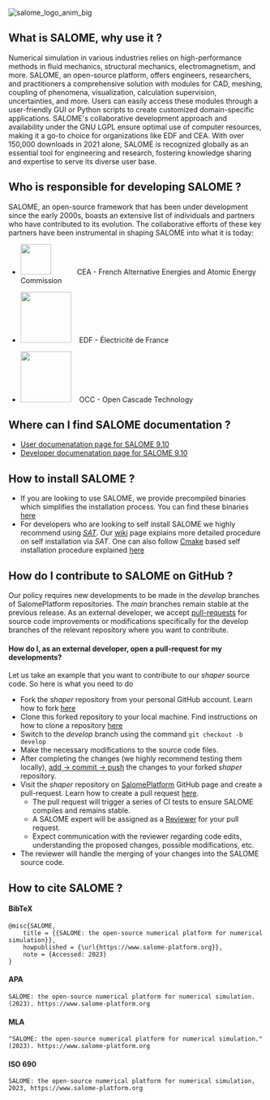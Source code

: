 ![salome_logo_anim_big](https://github.com/SalomePlatform/.github-private/assets/52162083/cfd584d8-cc36-4156-8252-112dc9aadc82)
## What is SALOME, why use it ? ##

Numerical simulation in various industries relies on high-performance methods in fluid mechanics, structural mechanics, electromagnetism, and more. SALOME, an open-source platform, offers engineers, researchers, and practitioners a comprehensive solution with modules for CAD, meshing, coupling of phenomena, visualization, calculation supervision, uncertainties, and more. Users can easily access these modules through a user-friendly GUI or Python scripts to create customized domain-specific applications. SALOME's collaborative development approach and availability under the GNU LGPL ensure optimal use of computer resources, making it a go-to choice for organizations like EDF and CEA. With over 150,000 downloads in 2021 alone, SALOME is recognized globally as an essential tool for engineering and research, fostering knowledge sharing and expertise to serve its diverse user base.

## Who is responsible for developing SALOME ? ##
SALOME, an open-source framework that has been under development since the early 2000s, boasts an extensive list of individuals and partners who have contributed to its evolution. The collaborative efforts of these key partners have been instrumental in shaping SALOME into what it is today:
- <img width="60" src="https://github.com/SalomePlatform/.github-private/assets/52162083/f82b82a2-c27e-40ce-a439-34dd0430a3ee" />  $~~~~~~~~~~~$ CEA - French Alternative Energies and Atomic Energy Commission

- <img width="100" src="https://github.com/SalomePlatform/.github-private/assets/52162083/9edfe76e-a35b-4737-9b4c-85039c30ef79" /> $~~$ EDF - Électricité de France 

- <img width="100" src="https://github.com/SalomePlatform/.github-private/assets/52162083/773f978a-a1ca-4490-9d50-da377c8168ff" /> $~~$ OCC - Open Cascade Technology

## Where can I find SALOME documentation ? ##
- [User documenatation page for SALOME 9.10](https://docs.salome-platform.org/latest/main/gui.html)
- [Developer documenatation page for SALOME 9.10](https://docs.salome-platform.org/latest/main/tui.html)

## How to install SALOME ? 

- If you are looking to use SALOME, we provide precompiled binaries which simplifies the installation process. You can find these binaries [here](https://www.salome-platform.org/?page_id=2433)
- For developers who are looking to self install SALOME we highly recommend using [*SAT*](https://github.com/SalomePlatform/sat). Our [wiki]() page explains more detailed procedure on self installation via *SAT*. One can also follow [Cmake](https://cmake.org/) based self installation procedure explained [here](https://docs.salome-platform.org/latest/dev/cmake/html/index.html)

## How do I contribute to SALOME on GitHub ? ##

Our policy requires new developments to be made in the *develop* branches of SalomePlatform repositories. The *main* branches remain stable at the previous release. As an external developer, we accept [pull-requests](https://docs.github.com/en/pull-requests/collaborating-with-pull-requests/proposing-changes-to-your-work-with-pull-requests/about-pull-requests) for source code improvements or modifications specifically for the develop branches of the relevant repository where you want to contribute. 

#### How do I, as an external developer, open a pull-request for my developments? ####

Let us take an example that you want to contribute to our *shaper* source code. So here is what you need to do 

- Fork the *shaper* repository from  your personal GitHub account. Learn how to fork [here](https://docs.github.com/en/get-started/quickstart/fork-a-repo)
- Clone this forked repository to your local machine. Find instructions on how to clone a repository [here](https://docs.github.com/en/repositories/creating-and-managing-repositories/cloning-a-repository) 
- Switch to the *develop* branch using the command `git checkout -b develop`
- Make the necessary modifications to the source code files.
- After completing the changes (we highly recommend testing them locally),  [add -> commit -> push](https://docs.github.com/en/repositories/working-with-files/managing-files/adding-a-file-to-a-repository) the changes to your forked *shaper* repository.
- Visit the *shaper* repository on [SalomePlatform](https://github.com/SalomePlatform) GitHub page and create a pull-request. Learn how to create a pull request [here](https://docs.github.com/en/pull-requests/collaborating-with-pull-requests/proposing-changes-to-your-work-with-pull-requests/creating-a-pull-request-from-a-fork).
	- The pull request will trigger a series of CI tests to ensure SALOME compiles and remains stable.
	- A SALOME expert will be assigned as a [Reviewer](https://docs.github.com/en/pull-requests/collaborating-with-pull-requests/reviewing-changes-in-pull-requests/about-pull-request-reviews) for your pull request.
	- Expect communication with the reviewer regarding code edits, understanding the proposed changes, possible modifications, etc.
- The reviewer will handle the merging of your changes into the SALOME source code.
	
	

## How to cite SALOME ? ##

#### BibTeX ####
```
@misc{SALOME,
	title = {{SALOME: the open-source numerical platform for numerical simulation}},
	howpublished = {\url{https://www.salome-platform.org}},
	note = {Accessed: 2023}
}
``` 
#### APA ####
```
SALOME: the open-source numerical platform for numerical simulation. (2023). https://www.salome-platform.org
```
#### MLA ####
```
"SALOME: the open-source numerical platform for numerical simulation." (2023). https://www.salome-platform.org
```
#### ISO 690 ####
```
SALOME: the open-source numerical platform for numerical simulation, 2023, https://www.salome-platform.org
```


